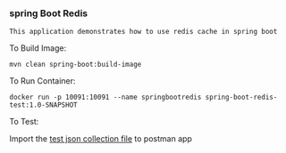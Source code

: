 ### spring Boot Redis

    This application demonstrates how to use redis cache in spring boot

To Build Image:

    mvn clean spring-boot:build-image
    
To Run Container:

    docker run -p 10091:10091 --name springbootredis spring-boot-redis-test:1.0-SNAPSHOT
    
To Test:

   Import the [test json collection file](springboot_redis_tutorial_postman_collection.json) to postman app
